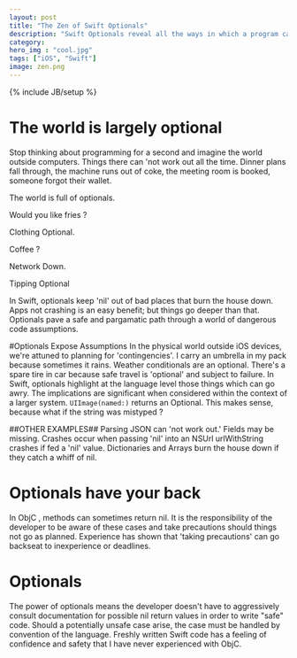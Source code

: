 ```yaml
---
layout: post
title: "The Zen of Swift Optionals"
description: "Swift Optionals reveal all the ways in which a program can fail"
category: 
hero_img : "cool.jpg"
tags: ["iOS", "Swift"]
image: zen.png
---
```

{% include JB/setup %}

# The world is largely optional
Stop thinking about programming for a second and imagine the world outside computers. Things there can 'not work out all the time. Dinner plans fall through, the machine runs out of coke, the meeting room is booked, someone forgot their wallet. 

The world is full of optionals.

Would you like fries ?

Clothing Optional.

Coffee ?

Network Down.

Tipping Optional

In Swift, optionals keep 'nil' out of bad places that burn the house down. Apps not crashing is an easy benefit; but things go
deeper than that. Optionals pave a safe and pargamatic path through a world of
dangerous code assumptions.

#Optionals Expose Assumptions
In the physical world outside iOS devices, we're attuned to
planning for 'contingencies'. I carry an umbrella in my pack because sometimes
it rains. Weather conditionals are an optional. There's a spare tire in car 
because safe travel is 'optional' and subject to failure. 
In Swift, optionals highlight at the language level those things which can go awry.
The implications are significant when considered
within the context of a larger system. `UIImage(named:)` returns an Optional.
This makes sense, because what if the string was mistyped ? 

##OTHER EXAMPLES##
Parsing JSON can 'not work out.' Fields may be missing. Crashes occur when
passing 'nil' into an NSUrl urlWithString crashes if fed a 'nil' value.
Dictionaries and Arrays burn the house down if they catch a whiff of nil.

# Optionals have your back
In ObjC , methods can sometimes return nil. It is the responsibility of the
developer to be aware of these cases and take precautions should things not go
as planned. Experience has shown that 'taking precautions' can go backseat to
inexperience or deadlines. 

# Optionals 
The power of optionals means the developer doesn't have to aggressively consult
documentation for possible nil return values in order to write "safe" code. Should
a potentially unsafe case arise, the case must be handled by convention of the language. 
Freshly written Swift code has a feeling of confidence and safety that I have never experienced 
with ObjC.
